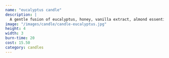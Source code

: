 ```yaml
---
name: "eucalyptus candle"
description: |
  A gentle fusion of eucalyptus, honey, vanilla extract, almond essential oils, and our 100% natural beeswax is guaranteed to soothe and add warmth to any room.
image: "/images/candle/candle-eucalyptus.jpg"
height: 4
width: 3
burn-time: 20
cost: 15.50
category: candles
---
```

